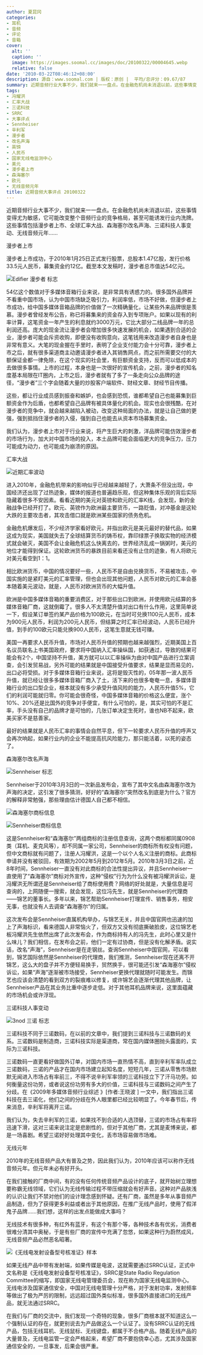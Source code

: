 ```yaml
---
author: 夏昆冈
categories:
- 耳机
- 音频
- 评论
- 音箱
cover:
  alt: ''
  caption: ''
  image: https://images.soomal.cc/images/doc/20100322/00004645.webp
  relative: false
date: '2010-03-22T08:46:12+08:00'
description: 源自：www.soomal.com | 版权：原创 |  平均/总评分：09.67/87
summary: 近期音频行业大事不少，我们就来一一盘点。在金融危机尚未消退以前，这些事情变得尤为敏感，它可能改变整个音频行业的竞争格局，甚至可能诱发行业内洗牌。这些事情包括漫步者上市、全球汇率大战、森海塞尔改名声海、三诺科技人事变动、无线音频元年……
tags:
- 冯耀洪
- 汇率大战
- 三诺科技
- SRRC
- 大事评点
- Sennheiser
- 辛利军
- 漫步者
- 改名声海
- 英镑
- 人民币
- 国家无线电监测中心
- 美元
- 漫步者上市
- 森海塞尔
- 欧元
- 无线音频元年
title: 近期音频大事评点 20100322
---
```


近期音频行业大事不少，我们就来一一盘点。在金融危机尚未消退以前，这些事情变得尤为敏感，它可能改变整个音频行业的竞争格局，甚至可能诱发行业内洗牌。这些事情包括漫步者上市、全球汇率大战、森海塞尔改名声海、三诺科技人事变动、无线音频元年……



漫步者上市



漫步者上市成功，于2010年1月25日正式发行股票，总股本1.47亿股，发行价格33.5元人民币，募集资金约12亿。截至本文发稿时，漫步者总市值达54亿元。



![Edifier 漫步者 标志](https://images.soomal.cc/images/doc/20091225/00003465.webp)



54亿这个数值对于多媒体音箱行业来说，是非常具有诱惑力的。很多国外品牌并不看重中国市场，认为中国市场缺乏吸引力，利润率低，市场不好做，但漫步者上市成功，给中国多媒体音箱品牌的价值做了一次精确量化，让某些外来品牌很是羡慕。漫步者曾经发布公告，称已将募集来的资金存入到专项账户。如果以现有的利率计算，这笔资金一年产生的利息就约3000万元，它比大部分二线品牌一年的总利润还高。庞大的现金流让漫步者会增加很多快速发展的机会，如果遇到合适的企业，漫步者可能会斥资收购，即便没有收购意向，这笔钱用来改造漫步者自身也是非常有意义。大笔的现金握在手里时，表明了企业支付能力会十分可靠，漫步者上市之后，就有很多渠道商主动邀请漫步者进入其销售网点，而之前所需要交付的大额保证金都一律免除，在这个现实的社会里，有巨额资金支持，反而可以低成本的去做很多事情。上市的过程，本身也是一次很好的宣传机会，之前，漫步者的知名度基本局限在IT圈内，上市之后，漫步者就有了多了一条走向公众品牌的途径，“漫步者”三个字会随着大量的炒股客户端软件、财经文章、财经节目传播。



这些，都让行业成员感到振奋和嫉妒，也会感到恐慌，谁都希望自己也能募集到巨额资金作为后盾，也都希望自己品牌有被具体量化的机会。现实也会很残酷，在对漫步者的竞争中，就会越来越陷入被动，改变这种局面的办法，就是让自己做的更强，强到抵挡住漫步者的入侵，强到自己也能去从资本市场募集资金。



我们认为，漫步者上市对于行业来说，将产生巨大的刺激，洋品牌可能仿效漫步者的市场行为，加大对中国市场的投入，本土品牌可能会面临更大的竞争压力，压力可能成为动力，也可能成为崩溃的原因。



汇率大战



![近期汇率波动](https://images.soomal.cc/images/doc/20100320/00004582.webp)



进入2010年，金融危机带来的影响似乎已经越来越轻了，大萧条不但没出现，中国经济还出现了过热迹象，媒体的报道也普遍趋乐观，但这种集体乐观的背后实际隐藏着很多不安因素。看看近期的美元对英镑和欧元的汇率K线，会发现，新的金融战争已经开打了。欧元、英镑作为欧洲最主要货币，一路贬值，对冲基金是这轮大跌的主要攻击者，其攻击借口就是欧洲某些国家的债务危机。



金融危机爆发后，不少经济学家看好欧元，并指出欧元是美元最好的替代品，如果这成为现实，美国就失去了全球结算货币的铸币权，靠印绿票子换取实物的经济模式就会破灭，美国不会让金融危机这么快离去的，世界经济乱成一锅粥时，美元的地位才能得到保证。这轮欧洲货币的暴跌目前来看还没有止住的迹象，有人将欧元对美元看空到1：1。



相比欧洲货币，中国的情况要好一些，人民币不是自由兑换货币，不易被攻击，中国实施的是紧盯美元的汇率管理，但也会出现其他问题，人民币对欧元的汇率会基本随着美元波动，就是，人民币对欧洲货币的大幅升值。



欧洲是中国多媒体音箱的重要消费区，对于那些出口到欧洲，并使用欧元结算的多媒体音箱厂商，这就倒霉了。很多人不太清楚升值对出口有什么作用，这里简单说一下，假设某订单签约某产品价格为100欧元，在当时可兑换1100元人民币，成本为900元人民币，利润为200元人民币，但结算之时汇率已经波动，人民币已经升值，到手的100欧元只能兑换900人民币，这笔生意就无钱可赚。



美国一再要求人民币升值，市场对人民币升值的预期也越来越强烈，近期美国上百名议员联名上书美国政府，要求将中国纳入汇率操纵国，如获通过，导致的结果可能会有2个，中国坚持不升值，美方就可以以汇率操纵为由对中国产品进行立案调查，会引发贸易战，另外可能的结果就是中国接受升值要求，结果是显而易见的，出口必将受损。对于多媒体音箱行业来说，这将是毁灭性的，05年那一波人民币升值，就已经让很多多媒体音箱厂商入了土，活下来的也很多奄奄一息，多媒体音箱行业的出口型企业，根本就没有多少承受升值风险的能力，人民币升值5%，它们的利润可能就归零。你可能会很奇怪，中国多媒体音箱的价格这么便宜，涨个10%、20%还是比国外的竞争对手便宜，有什么可怕的，是，其实可怕的不是汇率，手头没有自己的品牌才是可怕的，几张订单决定生死时，谁也NB不起来，欧美买家不是慈善家。



最好的结果就是人民币汇率的事情会自然平息，但下一轮要求人民币升值的呼声又会再次响起，如果行业内的企业不能提高抗风险能力，那只能活着，以死的姿态了。



森海塞尔改名声海



![Sennheiser 标志](https://images.soomal.cc/images/doc/20100320/00004583.webp)



Sennheiser于2010年3月3日的一次新品发布会，宣布了其中文名由森海塞尔改为声海的决定，这引发了很多猜测，好好的“森海塞尔”突然改名到底是为什么？官方的解释非常勉强，那些理由估计德国人自己都不相信。



![森海塞尔商标信息](https://images.soomal.cc/images/doc/20100320/00004584.webp)



![Sennheiser商标信息](https://images.soomal.cc/images/doc/20100320/00004585.webp)



这是Sennheiser和“森海塞尔”两组商标的注册信息查询，这两个商标都同属0908类（耳机、麦克风等），却不同属一家公司，Sennheiser的商标所有权没有问题，但中文商标就有问题了，注册人冯耀洪，这是一个以个人名义注册的商标。此商标申请并没有被驳回，有效期为2002年5月到2012年5月。2010年3月3日之前，近8年时间，Sennheiser一直没有对此商标的合法性提出异议，并且Sennheiser一直使用了“森海塞尔”商标对外宣传，这种“侵权”行为为什么没有被冯耀洪诉讼，是冯耀洪无所谓还是Sennheiser给了商标使用费？网络的好处就是，大量信息是可查询的，上网随便一搜索，就会发现，这位冯先生，就是Sennheiser的代理商――锦艺的董事长。多年以来，锦艺帮助Sennheiser打理宣传、销售事务，相安无事，也就没有人去调查“森海塞尔”的归属。



这次发布会是Sennheiser直属机构举办，与锦艺无关，并且中国官网也迅速的加上了声海标识，看来德国人非常恼火了，但双方又没有彻底撕破脸皮，这位锦艺老板冯耀洪先生依然出席了此次发布会，作为商标持有人的冯先生，此时心里又是什么味儿？我们相信，在发布会之前，他们一定有过协商，但是没有化解矛盾。说实话，改名“声海”，Sennheiser是在走钢丝。查询Sennheiser中国官网，可以看到，锦艺国际依然是Sennheiser的代理商，我们推测，Sennheiser现在还离不开锦艺，这么大的盘子并不方便轻易换手，贸然换手，很可能还引发“森海塞尔”侵权诉讼，如果“声海”逐渐被市场接受，Sennheiser更换代理就随时可能发生。而锦艺也应该会清楚的看到双方的裂痕难以修复，或许锦艺会逐渐代理其他品牌，让Sennheiser产品在其业务比重中逐步走低。对于其他耳机品牌来说，这里面蕴藏的市场机会或许浮现。



三诺科技人事变动



![3nod 三诺 标志](https://images.soomal.cc/images/doc/20091224/00003455.webp)



三诺科技不同于三诺数码，在以前的文章中，我们提到三诺科技与三诺数码的关系。三诺数码是制造商，三诺科技实际是渠道商，常在国内媒体圈抛头露面的，实际为三诺科技。



三诺数码一直更看好做国外订单，对国内市场一直热情不高，直到辛利军率队成立三诺数码，三诺的产品才在国内市场建立起知名度，短短几年，三诺从零售市场默默无闻进入市场占有率前三，不得不说辛利军率领的三诺科技立下了汗马功劳。如何衡量这份功劳，或者说这份功劳有多大的价值，三诺科技与三诺数码之间产生了分歧。在《2009年多媒体音频行业综述 》[作者:王晓波 ]
一文中，我们指出三诺科技在去三诺化，他们之间的分歧在外人眼里都已经比较明显了。今年春节后，传来消息，辛利军将离开三诺。



我们认为，失去辛利军的三诺，如果找不到合适的人选顶替，三诺的市场占有率将迅速下滑，这对三诺来说注定是悲剧性的，但对于其他厂商，尤其是麦博来说，都是一场喜剧。希望三诺好好处理其中变化，丢市场容易做市场难。



无线元年



2010年的无线音频产品大有普及之势，因此我们认为，2010年应该可以称作无线音频元年。但元年未必有好开头。



在我们接触的厂商中间，有的没有任何传统音频产品设计的底子，就开始树立理想要称霸无线领域，它们认为无线传输过程不带压缩就会有好声音。这种对产品肤浅的认识让我们不禁对他们的设计理念感到怀疑。还有厂商，虽然是多年从事音频产品制造，但为了获得更多利益或者出于其他原因，在推广无线产品时，使用了假洋鬼子品牌……我们想，这样的出发点能做成大事吗？



无线技术有很多种，有红外有蓝牙，有这个有那个等，各种技术各有优劣，消费者很难分清其中奥秘，于是有些厂商的宣传中充满了忽悠，如果这种行为蔚然成风，无线音频产品必然恶名昭著。



![《无线电发射设备型号核准证》样本](https://images.soomal.cc/images/doc/20100322/00004646.webp)



如果无线产品中带有发射端，如果传媒是电波，这就需要通过SRRC认证，正式中文名称是《无线电发射设备型号核准证》，SRRC是State Radio Regulation Committee的缩写，即国家无线电管理委员会，现在称为国家无线电监测中心。无线电涉及国家通信安全，中国对无线电管理十分严格，对于发射功率，发射频率等做出了极为严厉的限制，远远超过国外类似标准，很多国外直接进口的无线产品，就无法通过SRRC。



在我们与厂商的交流中，我们发现一个奇特的现象，很多厂商根本就不知道这么一个强制认证的存在，就更别说去为产品做这么一个认证了。没有SRRC认证的无线产品，包括无线耳机、无线鼠标、无线键盘，都属于不合格产品。随着无线产品的大量普及，无线电监管一定会严格起来，希望厂商不要抱侥幸心态，尤其涉及国家通信安全的，一旦事发，后果会很严重。